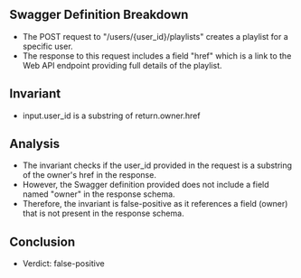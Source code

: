 ## Swagger Definition Breakdown
- The POST request to "/users/{user_id}/playlists" creates a playlist for a specific user.
- The response to this request includes a field "href" which is a link to the Web API endpoint providing full details of the playlist.

## Invariant
- input.user_id is a substring of return.owner.href

## Analysis
- The invariant checks if the user_id provided in the request is a substring of the owner's href in the response.
- However, the Swagger definition provided does not include a field named "owner" in the response schema.
- Therefore, the invariant is false-positive as it references a field (owner) that is not present in the response schema.

## Conclusion
- Verdict: false-positive
